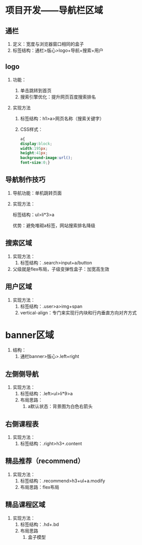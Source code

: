 # 项目开发——导航栏区域

## 通栏

1. 定义：宽度与浏览器窗口相同的盒子
2. 标签结构：通栏>版心>logo+导航+搜索+用户

## logo

1. 功能：

   1. 单击跳转到首页
   1. 搜索引擎优化：提升网页百度搜索排名

1. 实现方法

   1. 标签结构：h1>a>网页名称（搜索关键字）

   1. CSS样式：

      ```css
      a{
      display:block;
      width:195px;
      height:41px;
      background-image:url();
      font-size:0;}
      ```

## 导航制作技巧

1. 导航功能：单机跳转页面

2. 实现方法：

   标签结构：ul>li*3>a

   优势：避免堆砌a标签，网站搜索排名降级

## 搜索区域

1. 实现方法：
   1. 标签结构：.search>input+a/button
2. 父级就是flex布局，子级变弹性盒子：加宽高生效

## 用户区域

1. 实现方法：
   1. 标签结构：.user>a>img+span
   2. vertical-align：专门来实现行内块和行内垂直方向对齐方式

# banner区域

1. 结构：
   1. 通栏banner>版心>.left+right

## 左侧侧导航

1. 实现方法：
   1. 标签结构：.left>ul>li*9>a
   2. 布局思路：
      1. a默认状态：背景图为白色右箭头

## 右侧课程表

1. 实现方法：
   1. 标签结构：.right>h3+.content

## 精品推荐（recommend）

1. 实现方法：
   1. 标签结构：.recommend>h3+ul+a.modify
   2. 布局思路：flex布局



## 精品课程区域

1. 实现方法：
   1. 标签结构：.hd+.bd
   2. 布局思路
      1. 盒子模型